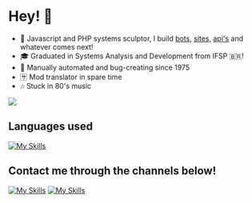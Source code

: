 <h1>Hey! 👋</h1>

- 🔭 Javascript and PHP systems sculptor, I build [bots](https://github.com/Alonses/Alonsal), [sites](https://github.com/odnols/inventario-mine), [api's](https://github.com/Alonses/Apisal) and whatever comes next!
- 🎓 Graduated in Systems Analysis and Development from IFSP 🇧🇷!
- 🐛 Manually automated and bug-creating since 1975
- 🈂 Mod translator in spare time
- 🎶 Stuck in 80's music

<img src="https://github.com/user-attachments/assets/27a67c34-a9b4-4af4-8650-9d19d7ade44b" />

<h2>Languages ​​used</h2>

[![My Skills](https://skillicons.dev/icons?i=js,html,css,php,mysql,mongodb,nodejs,jquery)](https://skillicons.dev)

<h2>Contact me through the channels below!</h2>

[![My Skills](https://skillicons.dev/icons?i=discord)](https://discord.gg/d6NWS5CCDQ)
[![My Skills](https://skillicons.dev/icons?i=linkedin)](https://www.linkedin.com/in/gusbra)

